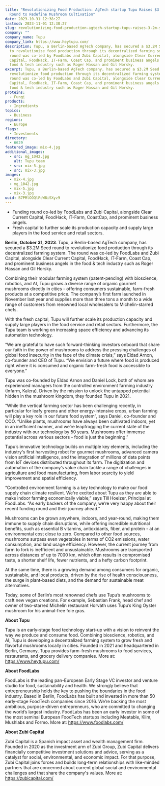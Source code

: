 ```yaml
---
title: "Revolutionizing Food Production: AgTech startup Tupu Raises $3.2M Seed
  Round to Redefine Mushroom Cultivation"
date: 2023-10-31 12:38:27
lastmod: 2023-11-01 12:38:27
slug: revolutionizing-food-production-agtech-startup-tupu-raises-3-2m-seed-round-redefine-mushroom-cultivation
company: ""
company_name: Tupu
company_link: https://www.heytupu.com/
description: Tupu, a Berlin-based AgTech company, has secured a $3.2M Seed round
  to revolutionize food production through its decentralized farming system. The
  round was co-led by FoodLabs and Zubi Capital, alongside Clear Current
  Capital, FoodHack, IT-Farm, Coast Cap, and prominent business angels in the
  food & tech industry such as Roger Hassan and Gil Horsky.
excerpt: Tupu, a Berlin-based AgTech company, has secured a $3.2M Seed round to
  revolutionize food production through its decentralized farming system. The
  round was co-led by FoodLabs and Zubi Capital, alongside Clear Current
  Capital, FoodHack, IT-Farm, Coast Cap, and prominent business angels in the
  food & tech industry such as Roger Hassan and Gil Horsky.
proteins:
  - Fungi
products:
  - Ingredients
topics:
  - Business
regions:
  - Europe
flags:
  - Investments
directory:
  - 6629
featured_image: mix-4.jpg
additional_images:
  - src: mg_1042.jpg
    alt: Tupu team
  - src: mix-5.jpg
  - src: mix-3.jpg
images:
  - mix-4.jpg
  - mg_1042.jpg
  - mix-5.jpg
  - mix-3.jpg
uuid: B7PMlOOQlFcW8iSXyz9
---
```

* Funding round co-led by FoodLabs and Zubi Capital, alongside Clear Current Capital, FoodHack, IT-Farm, CoastCap, and prominent business angels. 
* Fresh capital to further scale its production capacity and supply large players in the food service and retail sectors. 

**Berlin, October 31, 2023**. Tupu, a Berlin-based AgTech company, has secured a $3.2M Seed round to revolutionize food production through its decentralized farming system. The round was co-led by FoodLabs and Zubi Capital, alongside Clear Current Capital, FoodHack, IT-Farm, Coast Cap, and prominent business angels in the food & tech industry such as Roger Hassan and Gil Horsky.

Combining their modular farming system (patent-pending) with bioscience, robotics, and AI, Tupu grows a diverse range of organic gourmet mushrooms directly in cities - offering consumers sustainable, farm-fresh products at a competitive price. The company’s first farm launched in November last year and supplies more than three tons a month to a wide range of customers from renowned local wholesalers to Michelin-starred chefs.

With the fresh capital, Tupu will further scale its production capacity and supply large players in the food service and retail sectors. Furthermore, the Tupu team is working on increasing space efficiency and advancing its automation technology.

“We are grateful to have such forward-thinking investors onboard that share our faith in the power of mushrooms to address the pressing challenges of global food insecurity in the face of the climate crisis,” says Eldad Arnon, co-founder and CEO of Tupu. “We envision a future where food is produced right where it is consumed and organic farm-fresh food is accessible to everyone.”

Tupu was co-founded by Eldad Arnon and Daniel Lock, both of whom are experienced managers from the controlled environment farming industry (Infarm, Kalera). Driven by the mission to unlock the untapped potential hidden in the mushroom kingdom, they founded Tupu in 2021. 

“While the vertical farming sector has been challenging recently, in particular for leafy greens and other energy-intensive crops, urban farming will play a key role in our future food system”, says Daniel, co-founder and COO. “Unlike plants, mushrooms have always been cultivated indoors, yet in an inefficient manner, and we’re leapfrogging the current state of the industry with our technology by 50 years. Mushrooms offer immense potential across various sectors - food is just the beginning.”

Tupu’s innovative technology builds on multiple key elements, including the industry's first harvesting robot for gourmet mushrooms, advanced camera vision artificial intelligence, and the integration of millions of data points from IoT devices distributed throughout its farm. The digitization and automation of the company’s value chain tackle a range of challenges in agriculture and food manufacturing, from labor scarcity to yield improvement and spatial efficiency.

“Controlled environment farming is a key technology to make our food supply chain climate resilient. We're excited about Tupu as they are able to make indoor farming economically viable,” says Till Hoelzer, Principal at FoodLabs. “As early backers of the company, we’re very happy about their recent funding round and their journey ahead.” 

Mushrooms can be grown anywhere, indoors, and year-round, making them immune to supply chain disruptions, while offering incredible nutritional benefits, such as essential B vitamins, antioxidants, fiber, and protein - at an environmental cost close to zero. Compared to other food sources, mushrooms surpass even vegetables in terms of CO2 emissions, water consumption, and land usage efficiency. However, the current journey from farm to fork is inefficient and unsustainable. Mushrooms are transported across distances of up to 7000 km, which often results in compromised taste, a shorter shelf life, fewer nutrients, and a hefty carbon footprint.

At the same time, there is a growing demand among consumers for organic, sustainable, and local products, driven by the rise of health consciousness, the surge in plant-based diets, and the demand for sustainable meat alternatives. 

Today, some of Berlin’s most renowned chefs use Tupu’s mushrooms to craft new vegan creations. For example, Sebastian Frank, head chef and owner of two-starred Michelin restaurant Horváth uses Tupu’s King Oyster mushroom for his animal-free foie gras.

**About Tupu**

Tupu is an early-stage food technology start-up with a vision to reinvent the way we produce and consume food. Combining bioscience, robotics, and AI, Tupu is developing a decentralized farming system to grow fresh and flavorful mushrooms locally in cities. Founded in 2021 and headquartered in Berlin, Germany, Tupu provides farm-fresh mushrooms to food services, restaurants, and grocery delivery companies. More at: [https://www.heytupu.com/ ](https://www.heytupu.com/)

**About FoodLabs** 

FoodLabs is the leading pan-European Early Stage VC investor and venture studio for food, sustainability and health. We strongly believe that entrepreneurship holds the key to pushing the boundaries in the food industry. Based in Berlin, FoodLabs has built and invested in more than 50 early-stage FoodTech companies since 2016. We’re backing the most ambitious, purpose-driven entrepreneurs, who are committed to changing the world’s largest industry. FoodLabs has been an early investor in some of the most seminal European FoodTech startups including Meatable, Klim, Mushlabs and Formo. More at: <https://www.foodlabs.com/> 

**About Zubi Capital** 

Zubi Capital is a Spanish impact asset and wealth management firm. Founded in 2020 as the investment arm of Zubi Group, Zubi Capital delivers financially competitive investment solutions and advice, serving as a catalyst for social, environmental, and economic impact. For that purpose, Zubi Capital joins forces and builds long-term relationships with like-minded partners that are concerned about current global social and environmental challenges and that share the company's values. More at: <https://zubicapital.com/>